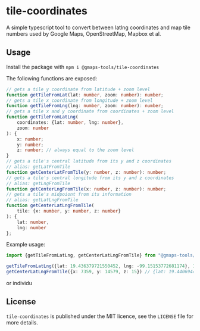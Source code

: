 # tile-coordinates

A simple typescript tool to convert between latlng coordinates and map tile numbers used by Google Maps, OpenStreetMap, Mapbox et al.

## Usage

Install the package with `npm i @gmaps-tools/tile-coordinates`

The following functions are exposed:

```typescript
// gets a tile y coordinate from latitude + zoom level
function getTileFromLat(lat: number, zoom: number): number;
// gets a tile x coordinate from longitude + zoom level
function getTileFromLng(lng: number, zoom: number): number;
// gets a tile x and y coordinate from coordinates + zoom level
function getTileFromLatLng(
	coordinates: {lat: number, lng: number},
	zoom: number
): {
    x: number;
    y: number;
    z: number; // always equal to the zoom level
}
// gets a tile's central latitude from its y and z coordinates
// alias: getLatFromTile
function getCenterLatFromTile(y: number, z: number): number;
// gets a tile's central longitude from its y and z coordinates
// alias: getLngFromTile
function getCenterLngFromTile(x: number, z: number): number;
// gets a tile's midpoiont from its information
// alias: getLatLngFromTile
function getCenterLatLngFromTile(
	tile: {x: number, y: number, z: number}
): {
	lat: number,
	lng: number
};
```

Example usage:
```typescript
import {getTileFromLatLng, getCenterLatLngFromTile} from "@gmaps-tools/tile-coordinates";

getTileFromLatLng({lat: 19.436379721550452, lng: -99.15153772681174}, 15); // {x: 7359, y: 14579, z: 15}
getCenterLatLngFromTile({x: 7359, y: 14579, z: 15}) // {lat: 19.440694401302856, lng: -99.1461181640625}
```

or individu

## License

`tile-coordinates` is published under the MIT licence, see the `LICENSE` file for more details.